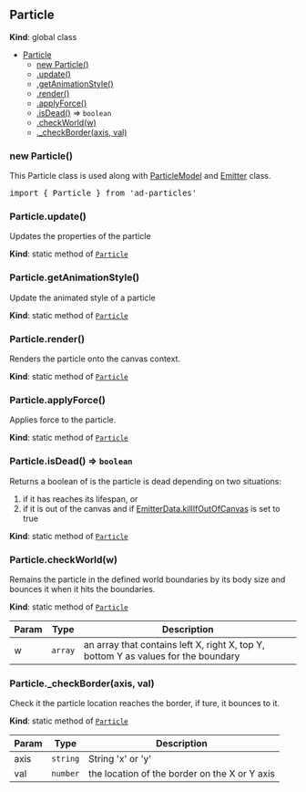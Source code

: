 <a name="Particle"></a>

## Particle
**Kind**: global class  

* [Particle](#Particle)
    * [new Particle()](#new_Particle_new)
    * [.update()](#Particle.update)
    * [.getAnimationStyle()](#Particle.getAnimationStyle)
    * [.render()](#Particle.render)
    * [.applyForce()](#Particle.applyForce)
    * [.isDead()](#Particle.isDead) ⇒ <code>boolean</code>
    * [.checkWorld(w)](#Particle.checkWorld)
    * [._checkBorder(axis, val)](#Particle._checkBorder)

<a name="new_Particle_new"></a>

### new Particle()
This Particle class is used along with [ParticleModel](#ParticleModel) and [Emitter](#Emitter) class. 
<pre class="sunlight-highlight-javascript">
import { Particle } from 'ad-particles'
</pre>

<a name="Particle.update"></a>

### Particle.update()
Updates the properties of the particle

**Kind**: static method of [<code>Particle</code>](#Particle)  
<a name="Particle.getAnimationStyle"></a>

### Particle.getAnimationStyle()
Update the animated style of a particle

**Kind**: static method of [<code>Particle</code>](#Particle)  
<a name="Particle.render"></a>

### Particle.render()
Renders the particle onto the canvas context.

**Kind**: static method of [<code>Particle</code>](#Particle)  
<a name="Particle.applyForce"></a>

### Particle.applyForce()
Applies force to the particle.

**Kind**: static method of [<code>Particle</code>](#Particle)  
<a name="Particle.isDead"></a>

### Particle.isDead() ⇒ <code>boolean</code>
Returns a boolean of is the particle is dead depending on two situations:
	<br>
	<ol>
		<li>if it has reaches its lifespan, or</li>
		<li>if it is out of the canvas and if [EmitterData.killIfOutOfCanvas](EmitterData.killIfOutOfCanvas) is set to true</li>
	</ol>

**Kind**: static method of [<code>Particle</code>](#Particle)  
<a name="Particle.checkWorld"></a>

### Particle.checkWorld(w)
Remains the particle in the defined world boundaries by its body size and bounces it when it hits the boundaries.

**Kind**: static method of [<code>Particle</code>](#Particle)  

| Param | Type | Description |
| --- | --- | --- |
| w | <code>array</code> | an array that contains left X, right X, top Y, bottom Y as values for the boundary |

<a name="Particle._checkBorder"></a>

### Particle.\_checkBorder(axis, val)
Check it the particle location reaches the border, if ture, it bounces to it.

**Kind**: static method of [<code>Particle</code>](#Particle)  

| Param | Type | Description |
| --- | --- | --- |
| axis | <code>string</code> | String 'x' or 'y' |
| val | <code>number</code> | the location of the border on the X or Y axis |

